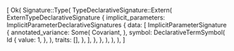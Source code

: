 [
    Ok(
        Signature::Type(
            TypeDeclarativeSignature::Extern(
                ExternTypeDeclarativeSignature {
                    implicit_parameters: ImplicitParameterDeclarativeSignatures {
                        data: [
                            ImplicitParameterSignature {
                                annotated_variance: Some(
                                    Covariant,
                                ),
                                symbol: DeclarativeTermSymbol(
                                    Id {
                                        value: 1,
                                    },
                                ),
                                traits: [],
                            },
                        ],
                    },
                },
            ),
        ),
    ),
]